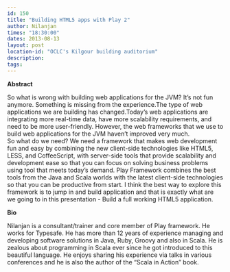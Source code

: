 ```yaml
---
id: 150
title: "Building HTML5 apps with Play 2"
author: Nilanjan
times: "18:30:00"
dates: 2013-08-13
layout: post
location-id: "OCLC's Kilgour building auditorium"  
description: 
tags: 
---
```

 **Abstract**

So what is wrong with building web applications for the JVM? It’s not fun anymore. Something is missing from the experience.The type of web applications we are building has changed.Today’s web applications are integrating more real-time data, have more scalability requirements, and need to be more user-friendly. However, the web frameworks that we use to build web applications for the JVM haven’t improved very much.  
So what do we need? We need a framework that makes web development fun and easy by combining the new client-side technologies like HTML5, LESS, and CoffeeScript, with server-side tools that provide scalability and development ease so that you can focus on solving business problems using tool that meets today’s demand. Play Framework combines the best tools from the Java and Scala worlds with the latest client-side technologies so that you can be productive from start. I think the best way to explore this framework is to jump in and build application and that is exactly what are we going to in this presentation - Build a full working HTML5 application.  

**Bio**

Nilanjan is a consultant/trainer and core member of Play framework. He works for Typesafe. He has more than 12 years of experience managing and developing software solutions in Java, Ruby, Groovy and also in Scala. He is zealous about programming in Scala ever since he got introduced to this beautiful language. He enjoys sharing his experience via talks in various conferences and he is also the author of the “Scala in Action” book.

